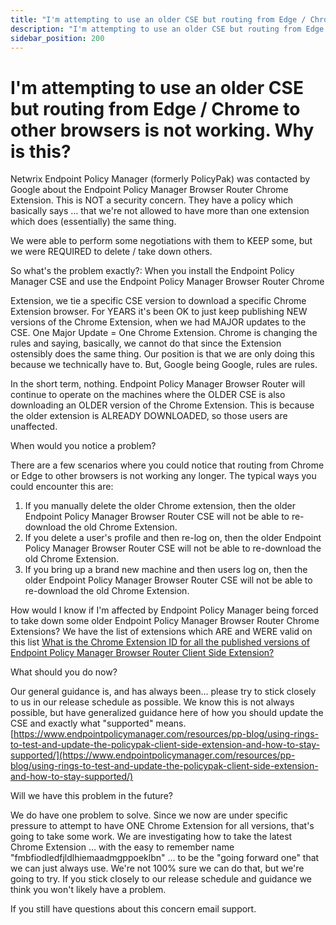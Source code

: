 ```yaml
---
title: "I'm attempting to use an older CSE but routing from Edge / Chrome to other browsers is not working. Why is this?"
description: "I'm attempting to use an older CSE but routing from Edge / Chrome to other browsers is not working. Why is this?"
sidebar_position: 200
---
```


# I'm attempting to use an older CSE but routing from Edge / Chrome to other browsers is not working. Why is this?

Netwrix Endpoint Policy Manager (formerly PolicyPak) was contacted by Google about the Endpoint
Policy Manager Browser Router Chrome Extension. This is NOT a security concern. They have a policy
which basically says … that we're not allowed to have more than one extension which does
(essentially) the same thing.

We were able to perform some negotiations with them to KEEP some, but we were REQUIRED to delete /
take down others.

So what's the problem exactly?: When you install the Endpoint Policy Manager CSE and use the
Endpoint Policy Manager Browser Router Chrome

Extension, we tie a specific CSE version to download a specific Chrome Extension browser. For YEARS
it's been OK to just keep publishing NEW versions of the Chrome Extension, when we had MAJOR updates
to the CSE. One Major Update = One Chrome Extension. Chrome is changing the rules and saying,
basically, we cannot do that since the Extension ostensibly does the same thing. Our position is
that we are only doing this because we technically have to. But, Google being Google, rules are
rules.

In the short term, nothing. Endpoint Policy Manager Browser Router will continue to operate on the
machines where the OLDER CSE is also downloading an OLDER version of the Chrome Extension. This is
because the older extension is ALREADY DOWNLOADED, so those users are unaffected.

When would you notice a problem?

There are a few scenarios where you could notice that routing from Chrome or Edge to other browsers
is not working any longer. The typical ways you could encounter this are:

1. If you manually delete the older Chrome extension, then the older Endpoint Policy Manager Browser
   Router CSE will not be able to re-download the old Chrome Extension.
2. If you delete a user's profile and then re-log on, then the older Endpoint Policy Manager Browser
   Router CSE will not be able to re-download the old Chrome Extension.
3. If you bring up a brand new machine and then users log on, then the older Endpoint Policy Manager
   Browser Router CSE will not be able to re-download the old Chrome Extension.

How would I know if I'm affected by Endpoint Policy Manager being forced to take down some older
Endpoint Policy Manager Browser Router Chrome Extensions? We have the list of extensions which ARE
and WERE valid on this list
[What is the Chrome Extension ID for all the published versions of Endpoint Policy Manager Browser Router Client Side Extension?](/docs/endpointpolicymanager/browserrouter/knowledgebase/troubleshooting/chromeextensionid.md)

What should you do now?

Our general guidance is, and has always been… please try to stick closely to us in our release
schedule as possible. We know this is not always possible, but have generalized guidance here of how
you should update the CSE and exactly what "supported" means.
[https://www.endpointpolicymanager.com/resources/pp-blog/using-rings-to-test-and-update-the-policypak-client-side-extension-and-how-to-stay-supported/](https://www.endpointpolicymanager.com/resources/pp-blog/using-rings-to-test-and-update-the-policypak-client-side-extension-and-how-to-stay-supported/)

Will we have this problem in the future?

We do have one problem to solve. Since we now are under specific pressure to attempt to have ONE
Chrome Extension for all versions, that's going to take some work. We are investigating how to take
the latest Chrome Extension … with the easy to remember name "fmbfiodledfjldlhiemaadmgppoeklbn" … to
be the "going forward one" that we can just always use. We're not 100% sure we can do that, but
we're going to try. If you stick closely to our release schedule and guidance we think you won't
likely have a problem.

If you still have questions about this concern email support.
